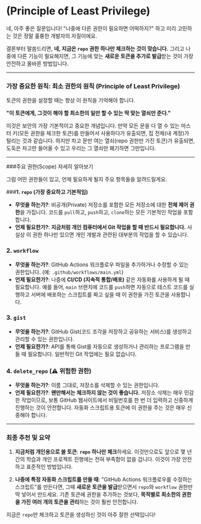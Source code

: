 # (Principle of Least Privilege)

네, 아주 좋은 질문입니다! "나중에 다른 권한이 필요하면 어떡하지?" 하고 미리 고민하는 것은 정말 훌륭한 개발자의 자질이에요.

결론부터 말씀드리면, **네, 지금은 `repo` 권한 하나만 체크하는 것이 맞습니다.** 그리고 나중에 다른 기능이 필요해지면, 그 기능에 맞는 **새로운 토큰을 추가로 발급**받는 것이 가장 안전하고 올바른 방법입니다.

---

### 가장 중요한 원칙: 최소 권한의 원칙 (Principle of Least Privilege)

토큰의 권한을 설정할 때는 항상 이 원칙을 기억해야 합니다.

**"이 토큰에게, 그것이 해야 할 최소한의 일만 할 수 있는 딱 맞는 열쇠만 준다."**

이것은 보안의 가장 기본적이고 중요한 개념입니다. 만약 모든 문을 다 열 수 있는 마스터 키(모든 권한을 체크한 토큰)를 만들어서 사용하다가 유출되면, 집 전체(내 계정)가 털리는 것과 같습니다. 하지만 차고 문만 여는 열쇠(repo 권한만 가진 토큰)가 유출되면, 도둑은 차고만 들어올 수 있고 우리는 그 열쇠만 폐기하면 그만입니다.

---

###주요 권한(Scope) 자세히 알아보기

그럼 어떤 권한들이 있고, 언제 필요하게 될지 주요 항목들을 알려드릴게요.

###**1. `repo` (가장 중요하고 기본적임)**

- **무엇을 하는가?**: 비공개(Private) 저장소를 포함한 모든 저장소에 대한 **전체 제어 권한**을 가집니다. 코드를 `pull`하고, `push`하고, `clone`하는 모든 기본적인 작업을 포함합니다.
- **언제 필요한가?**: **지금처럼 개인 컴퓨터에서 Git 작업을 할 때 반드시 필요합니다.** 사실상 이 권한 하나만 있으면 개인 개발과 관련된 대부분의 작업을 할 수 있습니다.

### **2. `workflow`**

- **무엇을 하는가?**: GitHub Actions 워크플로우 파일을 추가하거나 수정할 수 있는 권한입니다. (예: `.github/workflows/main.yml`)
- **언제 필요한가?**: 나중에 **CI/CD (지속적 통합/배포)** 같은 자동화를 사용하게 될 때 필요합니다. 예를 들어, `main` 브랜치에 코드를 `push`하면 자동으로 테스트 코드를 실행하고 서버에 배포하는 스크립트를 짜고 싶을 때 이 권한을 가진 토큰을 사용합니다.

### **3. `gist`**

- **무엇을 하는가?**: GitHub Gist(코드 조각을 저장하고 공유하는 서비스)를 생성하고 관리할 수 있는 권한입니다.
- **언제 필요한가?**: API를 통해 Gist를 자동으로 생성하거나 관리하는 프로그램을 만들 때 필요합니다. 일반적인 Git 작업에는 필요 없습니다.

### **4. `delete_repo` (⚠️ 위험한 권한)**

- **무엇을 하는가?**: 이름 그대로, 저장소를 삭제할 수 있는 권한입니다.
- **언제 필요한가?**: **왠만해서는 체크하지 않는 것이 좋습니다.** 저장소 삭제는 매우 민감한 작업이므로, 보통 GitHub 웹사이트에서 비밀번호를 한 번 더 입력하고 신중하게 진행하는 것이 안전합니다. 자동화 스크립트용 토큰에 이 권한을 주는 것은 매우 신중해야 합니다.

---

###  최종 추천 및 요약

1. **지금처럼 개인용으로 쓸 토큰**: **`repo` 하나만 체크**하세요. 이것만으로도 앞으로 몇 년간의 학습과 개인 프로젝트 진행에는 전혀 부족함이 없을 겁니다. 이것이 가장 안전하고 표준적인 방법입니다.
    
2. **나중에 특정 자동화 스크립트를 만들 때**: "GitHub Actions 워크플로우를 수정하는 스크립트"를 만든다면, 그때 **새로운 토큰을 발급**받으면서 `repo`와 `workflow` 권한만 딱 넣어서 만드세요. 기존 토큰에 권한을 추가하는 것보다, **목적별로 최소한의 권한을 가진 여러 개의 토큰을 관리**하는 것이 훨씬 안전합니다.
    

지금은 `repo`만 체크하고 토큰을 생성하신 것이 아주 잘한 선택입니다!
